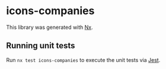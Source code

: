 # icons-companies

This library was generated with [Nx](https://nx.dev).

## Running unit tests

Run `nx test icons-companies` to execute the unit tests via [Jest](https://jestjs.io).
